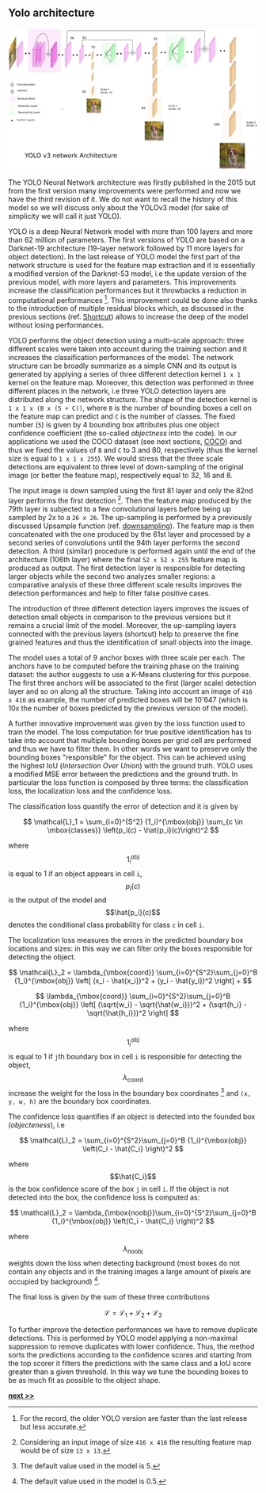 ## Yolo architecture

![Yolo Neural Network scheme.](../../../../img/yolonet.png)

The YOLO Neural Network architecture was firstly published in the 2015 but from the first version many improvements were performed and now we have the third revision of it.
We do not want to recall the history of this model so we will discuss only about the YOLOv3 model (for sake of simplicity we will call it just YOLO).

YOLO is a deep Neural Network model with more than 100 layers and more than 62 million of parameters.
The first versions of YOLO are based on a Darknet-19 architecture (19-layer network followed by 11 more layers for object detection).
In the last release of YOLO model the first part of the network structure is used for the feature map extraction and it is essentially a modified version of the Darknet-53 model, i.e the update version of the previous model, with more layers and parameters.
This improvements increase the classification performances but it throwbacks a reduction in computational performances [^1].
This improvement could be done also thanks to the introduction of multiple residual blocks which, as discussed in the previous sections (ref. [Shortcut](../NeuralNetwork/Shortcut.md)) allows to increase the deep of the model without losing performances.

YOLO performs the object detection using a multi-scale approach: three different scales were taken into account during the training section and it increases the classification performances of the model.
The network structure can be broadly summarize as a simple CNN and its output is generated by applying a series of three different detection kernel `1 x 1` kernel on the feature map.
Moreover, this detection was performed in three different places in the network, i.e three YOLO detection layers are distributed along the network structure.
The shape of the detection kernel is `1 x 1 x (B x (5 + C))`, where `B` is the number of bounding boxes a cell on the feature map can predict and `C` is the number of classes.
The fixed number (`5`) is given by 4 bounding box attributes plus one object confidence coefficient (the so-called *objectness* into the code).
In our applications we used the COCO dataset (see next sections, [COCO](./Dataset.md)) and thus we fixed the values of `B` and `C` to 3 and 80, respectively (thus the kernel size is equal to `1 x 1 x 255`).
We would stress that the three scale detections are equivalent to three level of down-sampling of the original image (or better the feature map), respectively equal to 32, 16 and 8.

The input image is down sampled using the first 81 layer and only the 82nd layer performs the first detection [^2].
Then the feature map produced by the 79th layer is subjected to a few convolutional layers before being up sampled by 2x to a `26 x 26`.
The up-sampling is performed by a previously discussed Upsample function (ref. [downsampling](../SuperResolution/Resampling.md)).
The feature map is then concatenated with the one produced by the 61st layer and processed by a second series of convolutions until the 94th layer performs the second detection.
A third (similar) procedure is performed again until the end of the architecture (106th layer) where the final `52 x 52 x 255` feature map is produced as output.
The first detection layer is responsible for detecting larger objects while the second two analyzes smaller regions: a comparative analysis of these three different scale results improves the detection performances and help to filter false positive cases.

The introduction of three different detection layers improves the issues of detection small objects in comparison to the previous versions but it remains a crucial limit of the model.
Moreover, the up-sampling layers connected with the previous layers (shortcut) help to preserve the fine grained features and thus the identification of small objects into the image.

The model uses a total of 9 anchor boxes with three scale per each.
The anchors have to be computed before the training phase on the training dataset: the author suggests to use a K-Means clustering for this purpose.
The first three anchors will be associated to the first (larger scale) detection layer and so on along all the structure.
Taking into account an image of `416 x 416` as example, the number of predicted boxes will be 10'647 (which is 10x the number of boxes predicted by the previous version of the model).

A further innovative improvement was given by the loss function used to train the model.
The loss computation for true positive identification has to take into account that multiple bounding boxes per grid cell are performed and thus we have to filter them.
In other words we want to preserve only the bounding boxes "responsible" for the object.
This can be achieved using the highest IoU (*Intersection Over Union*) with the ground truth.
YOLO uses a modified MSE error between the predictions and the ground truth.
In particular the loss function is composed by three terms: the classification loss, the localization loss and the confidence loss.

The classification loss quantify the error of detection and it is given by

$$
\mathcal{L}_1 = \sum_{i=0}^{S^2} {1_i}^{\mbox{obj}} \sum_{c \in \mbox{classes}} \left(p_i(c) - \hat{p_i}(c)\right)^2
$$

where $${1_i}^{\mbox{obj}}$$ is equal to 1 if an object appears in cell `i`, $$p_i(c)$$ is the output of the model and $$\hat{p_i}(c)$$ denotes the conditional class probability for class `c` in cell `i`.

The localization loss measures the errors in the predicted boundary box locations and sizes: in this way we can filter only the boxes responsible for detecting the object.

$$
\mathcal{L}_2 = \lambda_{\mbox{coord}} \sum_{i=0}^{S^2}\sum_{j=0}^B {1_i}^{\mbox{obj}} \left[ (x_i - \hat{x_i})^2 + (y_i - \hat{y_i})^2 \right] +
$$

$$
\lambda_{\mbox{coord}} \sum_{i=0}^{S^2}\sum_{j=0}^B {1_i}^{\mbox{obj}} \left[ (\sqrt{w_i} - \sqrt{\hat{w_i}})^2 + (\sqrt{h_i} - \sqrt{\hat{h_i}})^2 \right]
$$

where $${1_i}^{\mbox{obj}}$$ is equal to 1 if `j`th boundary box in cell `i` is responsible for detecting the object, $$\lambda_{\mbox{coord}}$$ increase the weight for the loss in the boundary box coordinates [^3] and `(x, y, w, h)` are the boundary box coordinates.

The confidence loss quantifies if an object is detected into the founded box (*objecteness*), i.e

$$
\mathcal{L}_2 = \sum_{i=0}^{S^2}\sum_{j=0}^B {1_i}^{\mbox{obj}} \left(C_i - \hat{C_i} \right)^2
$$

where $$\hat{C_i}$$ is the box confidence score of the box `j` in cell `i`.
If the object is not detected into the box, the confidence loss is computed as:

$$
\mathcal{L}_2 = \lambda_{\mbox{noobj}}\sum_{i=0}^{S^2}\sum_{j=0}^B {1_i}^{\mbox{obj}} \left(C_i - \hat{C_i} \right)^2
$$

where $$\lambda_{\mbox{noobj}}$$ weights down the loss when detecting background (most boxes do not contain any objects and in the training images a large amount of pixels are occupied by background) [^4].

The final loss is given by the sum of these three contributions

$$
\mathcal{L} = \mathcal{L}_1 + \mathcal{L}_2 + \mathcal{L}_3
$$

To further improve the detection performances we have to remove duplicate detections.
This is performed by YOLO model applying a non-maximal suppression to remove duplicates with lower confidence.
Thus, the method sorts the predictions according to the confidence scores and starting from the top scorer it filters the predictions with the same class and a IoU score greater than a given threshold.
In this way we tune the bounding boxes to be as much fit as possible to the object shape.


[^1]: For the record, the older YOLO version are faster than the last release but less accurate.

[^2]: Considering an input image of size `416 x 416` the resulting feature map would be of size `13 x 13`.

[^3]: The default value used in the model is 5.

[^4]: The default value used in the model is 0.5.

[**next >>**](./Dataset.md)
